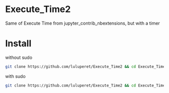 # Execute_Time2
Same of Execute Time from jupyter_contrib_nbextensions, but with a timer

# Install
without sudo
```bash
git clone https://github.com/luluperet/Execute_Time2 && cd Execute_Time2 && { jupyter nbextension install execute_time2 && jupyter nbextension enable execute_time2/ExecuteTime && cd ../  && rm -rf Execute_Time2; } || { cd ../ && rm -rf Execute_Time2  && echo "--------->PROBLEMS<--------"; }
```
with sudo
```bash
git clone https://github.com/luluperet/Execute_Time2 && cd Execute_Time2 && { sudo -i jupyter nbextension install $PWD/execute_time2 && sudo -i jupyter nbextension enable execute_time2/ExecuteTime  && cd ../ rm -rf Execute_Time2 } || { cd ../  && rm -rf Execute_Time2 && echo "--------->PROBLEMS<--------"; }
```
